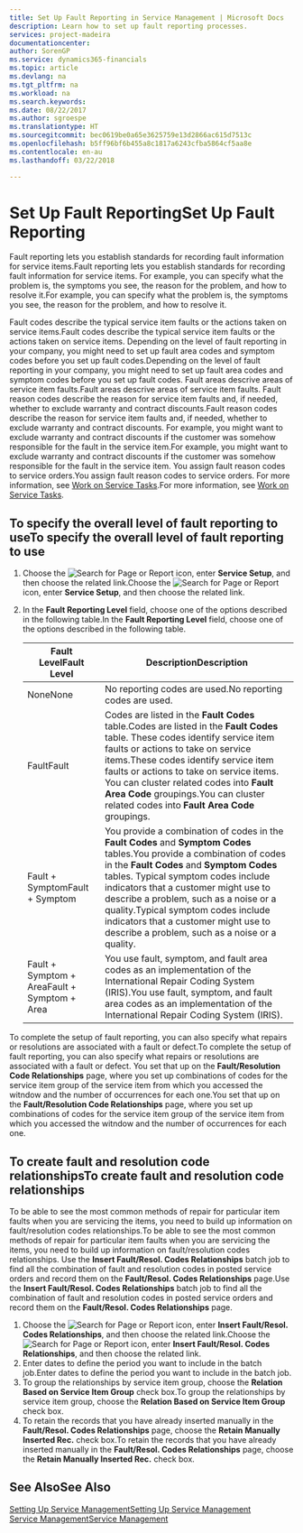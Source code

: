 ```yaml
---
title: Set Up Fault Reporting in Service Management | Microsoft Docs
description: Learn how to set up fault reporting processes.
services: project-madeira
documentationcenter: 
author: SorenGP
ms.service: dynamics365-financials
ms.topic: article
ms.devlang: na
ms.tgt_pltfrm: na
ms.workload: na
ms.search.keywords: 
ms.date: 08/22/2017
ms.author: sgroespe
ms.translationtype: HT
ms.sourcegitcommit: bec0619be0a65e3625759e13d2866ac615d7513c
ms.openlocfilehash: b5ff96bf6b455a8c1817a6243cfba5864cf5aa8e
ms.contentlocale: en-au
ms.lasthandoff: 03/22/2018

---
```


# <a name="set-up-fault-reporting"></a><span data-ttu-id="0892a-103">Set Up Fault Reporting</span><span class="sxs-lookup"><span data-stu-id="0892a-103">Set Up Fault Reporting</span></span>
<span data-ttu-id="0892a-104">Fault reporting lets you establish standards for recording fault information for service items.</span><span class="sxs-lookup"><span data-stu-id="0892a-104">Fault reporting lets you establish standards for recording fault information for service items.</span></span> <span data-ttu-id="0892a-105">For example, you can specify what the problem is, the symptoms you see, the reason for the problem, and how to resolve it.</span><span class="sxs-lookup"><span data-stu-id="0892a-105">For example, you can specify what the problem is, the symptoms you see, the reason for the problem, and how to resolve it.</span></span>  

<span data-ttu-id="0892a-106">Fault codes describe the typical service item faults or the actions taken on service items.</span><span class="sxs-lookup"><span data-stu-id="0892a-106">Fault codes describe the typical service item faults or the actions taken on service items.</span></span> <span data-ttu-id="0892a-107">Depending on the level of fault reporting in your company, you might need to set up fault area codes and symptom codes before you set up fault codes.</span><span class="sxs-lookup"><span data-stu-id="0892a-107">Depending on the level of fault reporting in your company, you might need to set up fault area codes and symptom codes before you set up fault codes.</span></span> <span data-ttu-id="0892a-108">Fault areas descrive areas of service item faults.</span><span class="sxs-lookup"><span data-stu-id="0892a-108">Fault areas descrive areas of service item faults.</span></span> <span data-ttu-id="0892a-109">Fault reason codes describe the reason for service item faults and, if needed, whether to exclude warranty and contract discounts.</span><span class="sxs-lookup"><span data-stu-id="0892a-109">Fault reason codes describe the reason for service item faults and, if needed, whether to exclude warranty and contract discounts.</span></span> <span data-ttu-id="0892a-110">For example, you might want to exclude warranty and contract discounts if the customer was somehow responsible for the fault in the service item.</span><span class="sxs-lookup"><span data-stu-id="0892a-110">For example, you might want to exclude warranty and contract discounts if the customer was somehow responsible for the fault in the service item.</span></span> <span data-ttu-id="0892a-111">You assign fault reason codes to service orders.</span><span class="sxs-lookup"><span data-stu-id="0892a-111">You assign fault reason codes to service orders.</span></span> <span data-ttu-id="0892a-112">For more information, see [Work on Service Tasks](service-how-to-work-on-service-tasks.md).</span><span class="sxs-lookup"><span data-stu-id="0892a-112">For more information, see [Work on Service Tasks](service-how-to-work-on-service-tasks.md).</span></span>  

## <a name="to-specify-the-overall-level-of-fault-reporting-to-use"></a><span data-ttu-id="0892a-113">To specify the overall level of fault reporting to use</span><span class="sxs-lookup"><span data-stu-id="0892a-113">To specify the overall level of fault reporting to use</span></span>
1. <span data-ttu-id="0892a-114">Choose the ![Search for Page or Report](media/ui-search/search_small.png "Search for Page or Report icon") icon, enter **Service Setup**, and then choose the related link.</span><span class="sxs-lookup"><span data-stu-id="0892a-114">Choose the ![Search for Page or Report](media/ui-search/search_small.png "Search for Page or Report icon") icon, enter **Service Setup**, and then choose the related link.</span></span> 
2. <span data-ttu-id="0892a-115">In the **Fault Reporting Level** field, choose one of the options described in the following table.</span><span class="sxs-lookup"><span data-stu-id="0892a-115">In the **Fault Reporting Level** field, choose one of the options described in the following table.</span></span>  
  
    |<span data-ttu-id="0892a-116">**Fault Level**</span><span class="sxs-lookup"><span data-stu-id="0892a-116">**Fault Level**</span></span>|<span data-ttu-id="0892a-117">**Description**</span><span class="sxs-lookup"><span data-stu-id="0892a-117">**Description**</span></span>|  
    |------------|-------------|  
    |<span data-ttu-id="0892a-118">None</span><span class="sxs-lookup"><span data-stu-id="0892a-118">None</span></span> | <span data-ttu-id="0892a-119">No reporting codes are used.</span><span class="sxs-lookup"><span data-stu-id="0892a-119">No reporting codes are used.</span></span>|  
    |<span data-ttu-id="0892a-120">Fault</span><span class="sxs-lookup"><span data-stu-id="0892a-120">Fault</span></span> | <span data-ttu-id="0892a-121">Codes are listed in the **Fault Codes** table.</span><span class="sxs-lookup"><span data-stu-id="0892a-121">Codes are listed in the **Fault Codes** table.</span></span> <span data-ttu-id="0892a-122">These codes identify service item faults or actions to take on service items.</span><span class="sxs-lookup"><span data-stu-id="0892a-122">These codes identify service item faults or actions to take on service items.</span></span> <span data-ttu-id="0892a-123">You can cluster related codes into **Fault Area Code** groupings.</span><span class="sxs-lookup"><span data-stu-id="0892a-123">You can cluster related codes into **Fault Area Code** groupings.</span></span>|  
    |<span data-ttu-id="0892a-124">Fault + Symptom</span><span class="sxs-lookup"><span data-stu-id="0892a-124">Fault + Symptom</span></span> | <span data-ttu-id="0892a-125">You provide a combination of codes in the **Fault Codes** and **Symptom Codes** tables.</span><span class="sxs-lookup"><span data-stu-id="0892a-125">You provide a combination of codes in the **Fault Codes** and **Symptom Codes** tables.</span></span> <span data-ttu-id="0892a-126">Typical symptom codes include indicators that a customer might use to describe a problem, such as a noise or a quality.</span><span class="sxs-lookup"><span data-stu-id="0892a-126">Typical symptom codes include indicators that a customer might use to describe a problem, such as a noise or a quality.</span></span>|  
    |<span data-ttu-id="0892a-127">Fault + Symptom + Area</span><span class="sxs-lookup"><span data-stu-id="0892a-127">Fault + Symptom + Area</span></span> | <span data-ttu-id="0892a-128">You use fault, symptom, and fault area codes as an implementation of the International Repair Coding System (IRIS).</span><span class="sxs-lookup"><span data-stu-id="0892a-128">You use fault, symptom, and fault area codes as an implementation of the International Repair Coding System (IRIS).</span></span>|  
  
<span data-ttu-id="0892a-129">To complete the setup of fault reporting, you can also specify what repairs or resolutions are associated with a fault or defect.</span><span class="sxs-lookup"><span data-stu-id="0892a-129">To complete the setup of fault reporting, you can also specify what repairs or resolutions are associated with a fault or defect.</span></span> <span data-ttu-id="0892a-130">You set that up on the **Fault/Resolution Code Relationships** page, where you set up combinations of codes for the service item group of the service item from which you accessed the witndow and the number of occurrences for each one.</span><span class="sxs-lookup"><span data-stu-id="0892a-130">You set that up on the **Fault/Resolution Code Relationships** page, where you set up combinations of codes for the service item group of the service item from which you accessed the witndow and the number of occurrences for each one.</span></span>

## <a name="to-create-fault-and-resolution-code-relationships"></a><span data-ttu-id="0892a-131">To create fault and resolution code relationships</span><span class="sxs-lookup"><span data-stu-id="0892a-131">To create fault and resolution code relationships</span></span>
<!--this needs to go in a working with topic-->
<span data-ttu-id="0892a-132">To be able to see the most common methods of repair for particular item faults when you are servicing the items, you need to build up information on fault/resolution codes relationships.</span><span class="sxs-lookup"><span data-stu-id="0892a-132">To be able to see the most common methods of repair for particular item faults when you are servicing the items, you need to build up information on fault/resolution codes relationships.</span></span> <span data-ttu-id="0892a-133">Use the **Insert Fault/Resol. Codes Relationships** batch job to find all the combination of fault and resolution codes in posted service orders and record them on the **Fault/Resol. Codes Relationships** page.</span><span class="sxs-lookup"><span data-stu-id="0892a-133">Use the **Insert Fault/Resol. Codes Relationships** batch job to find all the combination of fault and resolution codes in posted service orders and record them on the **Fault/Resol. Codes Relationships** page.</span></span> 
  
1. <span data-ttu-id="0892a-134">Choose the ![Search for Page or Report](media/ui-search/search_small.png "Search for Page or Report icon") icon, enter **Insert Fault/Resol. Codes Relationships**, and then choose the related link.</span><span class="sxs-lookup"><span data-stu-id="0892a-134">Choose the ![Search for Page or Report](media/ui-search/search_small.png "Search for Page or Report icon") icon, enter **Insert Fault/Resol. Codes Relationships**, and then choose the related link.</span></span>  
2. <span data-ttu-id="0892a-135">Enter dates to define the period you want to include in the batch job.</span><span class="sxs-lookup"><span data-stu-id="0892a-135">Enter dates to define the period you want to include in the batch job.</span></span>  
3. <span data-ttu-id="0892a-136">To group the relationships by service item group, choose the **Relation Based on Service Item Group** check box.</span><span class="sxs-lookup"><span data-stu-id="0892a-136">To group the relationships by service item group, choose the **Relation Based on Service Item Group** check box.</span></span>  
4. <span data-ttu-id="0892a-137">To retain the records that you have already inserted manually in the **Fault/Resol. Codes Relationships** page, choose the **Retain Manually Inserted Rec.** check box.</span><span class="sxs-lookup"><span data-stu-id="0892a-137">To retain the records that you have already inserted manually in the **Fault/Resol. Codes Relationships** page, choose the **Retain Manually Inserted Rec.** check box.</span></span>  

## <a name="see-also"></a><span data-ttu-id="0892a-138">See Also</span><span class="sxs-lookup"><span data-stu-id="0892a-138">See Also</span></span>
[<span data-ttu-id="0892a-139">Setting Up Service Management</span><span class="sxs-lookup"><span data-stu-id="0892a-139">Setting Up Service Management</span></span>](service-setup-service.md)  
[<span data-ttu-id="0892a-140">Service Management</span><span class="sxs-lookup"><span data-stu-id="0892a-140">Service Management</span></span>](service-service.md)  

